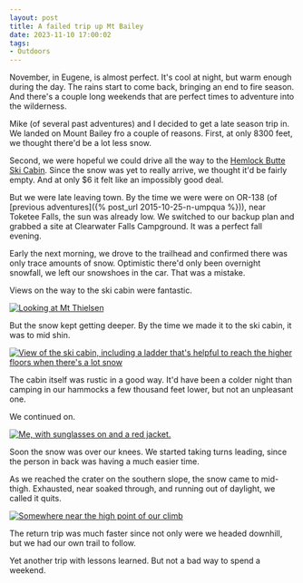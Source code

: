 ```yaml
---
layout: post 
title: A failed trip up Mt Bailey 
date: 2023-11-10 17:00:02
tags:
- Outdoors
---
```


November, in Eugene, is almost perfect. It's cool at night, but warm enough during the day. The rains start to come back, bringing an end to fire season. And there's a couple long weekends that are perfect times to adventure into the wilderness.

Mike (of several past adventures) and I decided to get a  late season trip in. We landed on Mount Bailey fro a couple of reasons. First, at only 8300 feet, we thought there'd be a lot less snow.

Second, we were hopeful we could drive all the way to the [Hemlock Butte Ski Cabin](https://www.fs.usda.gov/r06/umpqua/recreation/hemlock-butte-cabin). Since the snow was yet to really arrive, we thought it'd be fairly empty. And at only $6 it felt like an impossibly good deal.

But we were late leaving town. By the time we were were on OR-138 (of [previous adventures]({% post_url 2015-10-25-n-umpqua %})), near Toketee Falls, the sun was already low. We switched to our backup plan and grabbed a site at Clearwater Falls Campground. It was a perfect fall evening.

Early the next morning, we drove to the trailhead and confirmed there was only trace amounts of snow. Optimistic there'd only been overnight snowfall, we left our snowshoes in the car. That was a mistake.

Views on the way to the ski cabin were fantastic.

<a data-flickr-embed="true" href="https://www.flickr.com/photos/marriageat10mph/54652959775/in/dateposted-public/" title="IMG_0202"><img src="https://live.staticflickr.com/65535/54652959775_1cbceb957a_h.jpg" alt="Looking at Mt Thielsen "/></a>

But the snow kept getting deeper. By the time we made it to the ski cabin, it was to mid shin.

<a data-flickr-embed="true" href="https://www.flickr.com/photos/marriageat10mph/54652640876/in/dateposted-public/" title="IMG_0203"><img src="https://live.staticflickr.com/65535/54652640876_a902efec3d_h.jpg" alt="View of the ski cabin, including a ladder that's helpful to reach the higher floors when there's a lot snow"/></a>

The cabin itself was rustic in a good way. It'd have been a colder night than camping in our hammocks a few thousand feet lower, but not an unpleasant one. 

We continued on. 

<a data-flickr-embed="true" href="https://www.flickr.com/photos/marriageat10mph/54652875358/in/dateposted-public/" title="IMG_5933"><img src="https://live.staticflickr.com/65535/54652875358_992469142c_h.jpg" alt="Me, with sunglasses on and a red jacket."/></a>

Soon the snow was over our knees. We started taking turns leading, since the person in back was having a much easier time.

As we reached the crater on the southern slope, the snow came to mid-thigh. Exhausted, near soaked through, and running out of daylight, we called it quits. 

<a data-flickr-embed="true" href="https://www.flickr.com/photos/marriageat10mph/54652959640/in/dateposted-public/" title="IMG_5934"><img src="https://live.staticflickr.com/65535/54652959640_b9d11dd264_h.jpg" alt="Somewhere near the high point of our climb"/></a>

The return trip was much faster since not only were we headed downhill, but we had our own trail to follow.

Yet another trip with lessons learned. But not a bad way to spend a weekend. 

<script async src="//embedr.flickr.com/assets/client-code.js" charset="utf-8"></script>
